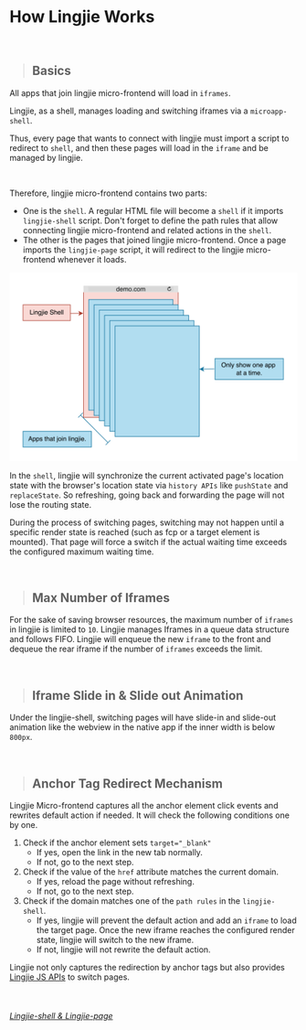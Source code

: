 # How Lingjie Works
&nbsp;

> ## Basics

All apps that join lingjie micro-frontend will load in `iframes`.

Lingjie, as a shell, manages loading and switching iframes via a `microapp-shell`.

Thus, every page that wants to connect with lingjie must import a script to redirect to `shell`, and then these pages will load in the `iframe` and be managed by lingjie.

&nbsp;

Therefore, lingjie micro-frontend contains two parts:

* One is the `shell`. A regular HTML file will become a `shell` if it imports `lingjie-shell` script. Don't forget to define the path rules that allow connecting lingjie micro-frontend and related actions in the `shell`.
* The other is the pages that joined lingjie micro-frontend. Once a page imports the `lingjie-page` script, it will redirect to the lingjie micro-frontend whenever it loads.

![lingjie_structure](../lingjie_structure.png)

In the `shell`, lingjie will synchronize the current activated page's location state with the browser's location state via `history APIs` like `pushState` and `replaceState`. So refreshing, going back and forwarding the page will not lose the routing state.

During the process of switching pages, switching may not happen until a specific render state is reached (such as fcp or a target element is mounted). That page will force a switch if the actual waiting time exceeds the configured maximum waiting time.


&nbsp;

> ## Max Number of Iframes

For the sake of saving browser resources, the maximum number of `iframes` in lingjie is limited to `10`. Lingjie manages Iframes in a queue data structure and follows FIFO. Lingjie will enqueue the new `iframe` to the front and dequeue the rear iframe if the number of `iframes` exceeds the limit.

&nbsp;

> ## Iframe Slide in & Slide out Animation

Under the lingjie-shell, switching pages will have slide-in and slide-out animation like the webview in the native app if the inner width is below `800px`.

&nbsp;

> ## Anchor Tag Redirect Mechanism

Lingjie Micro-frontend captures all the anchor element click events and rewrites default action if needed. It will check the following conditions one by one.

1. Check if the anchor element sets `target="_blank"`
    - If yes, open the link in the new tab normally.
    - If not, go to the next step.
2. Check if the value of the `href` attribute matches the current domain.
    - If yes, reload the page without refreshing.
    - If not, go to the next step.
3. Check if the domain matches one of the `path rules` in the `lingjie-shell`.
    - If yes, lingjie will prevent the default action and add an `iframe` to load the target page. Once the new iframe reaches the configured render state, lingjie will switch to the new iframe.
    - If not, lingjie will not rewrite the default action.


Lingjie not only captures the redirection by anchor tags but also provides [Lingjie JS APIs](/docs/usage.html?title=lingjie-JS-API) to switch pages.

&nbsp;

###### [Lingjie-shell & Lingjie-page](/docs/usage.html?title=lingjie-shell-and-lingjie-page)